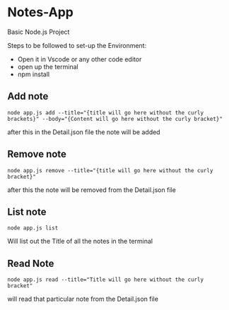 # Notes-App

Basic Node.js Project

Steps to be followed to set-up the Environment:


- Open it in Vscode or any other code editor
- open up the terminal
- npm install

## Add note
```
node app.js add --title="{title will go here without the curly brackets}" --body="{Content will go here without the curly bracket}"
```
  after this in the Detail.json file the note will be added

## Remove note
```
node app.js remove --title="{title will go here without the curly bracket}"
```
  after this the note will be removed from the Detail.json file

## List note
```
node app.js list
```
  Will list out the Title of all the notes in the terminal

## Read Note
```
node app.js read --title="Title will go here without the curly bracket"
```
  will read that particular note from the Detail.json file
